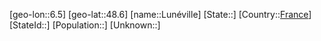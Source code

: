 ﻿---
location: [48.6,6.5]
type: City
tags:
- geo/City


SpocWebEntityId: 32147
isDeleted: false
confidential: public

---
[geo-lon::6.5]
[geo-lat::48.6]
[name::Lunéville]
[State::]
[Country::[France](geo/Continent/Europe/France.md)]
[StateId::]
[Population::]
[Unknown::]

